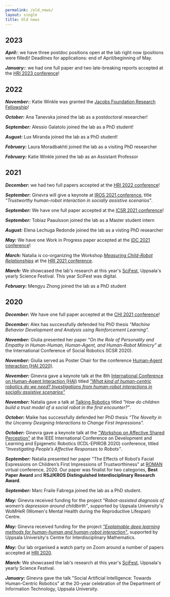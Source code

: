 ```yaml
---
permalink: /old_news/
layout: single
title: Old news
---
```


## 2023

***April:***: we have three postdoc positions open at the lab right now (positions were filled)! Deadlines for applications: end of April/beginning of May.

***January:***: we had one full paper and two late-breaking reports accepted at the [HRI 2023 conference](https://humanrobotinteraction.org/2023/)!




## 2022

***November:***: Katie Winkle was granted the [Jacobs Foundation Research Fellowship](https://jacobsfoundation.org/activity/jacobs-foundation-research-fellowship-program/)!

***October:*** Ana Tanevska joined the lab as a postdoctoral researcher!

***September:*** Alessio Galatolo joined the lab as a PhD student!

***August:*** Lux Miranda joined the lab as a PhD student!

***February:*** Laura Moradbakhti joined the lab as a visiting PhD researcher 

***February:*** Katie Winkle joined the lab as an Assistant Professor



## 2021

***December:*** we had two full papers accepted at the [HRI 2022 conference](https://humanrobotinteraction.org/2022/)! 

***September:*** Ginevra will give a keynote at [IROS 2021 conference](https://iros2021.gcon.me/page/plenaries-and-keynotes), title *"Trustworthy human-robot interaction in socially assistive scenarios"*.

***September:*** We have one full paper accepted at the [ICSR 2021 conference](https://www.colips.org/conferences/icsr2021/wp/)! 

***September:*** Tobiaz Paaulsson joined the lab as a Master student intern

***August:*** Elena Lechuga Redonde joined the lab as a visting PhD researcher

***May:*** We have one Work in Progress paper accepted at the [IDC 2021 conference](https://idc.acm.org/2021/)! 

***March:*** Natalia is co-organizing the Workshop [*Measuring Child-Robot Relationships*](https://child-robot-interaction.github.io) at the [HRI 2021 conference](https://humanrobotinteraction.org/2021/).

***March:*** We showcased the lab's research at this year's [SciFest](https://www.scifest.uu.se), Uppsala's yearly Science Festival. This year SciFest was digital. 

***February:*** Mengyu Zhong joined the lab as a PhD student



## 2020

***December:*** We have one full paper accepted at the [CHI 2021 conference](https://chi2021.acm.org)! 
 
***December:*** Alex has successfully defended his PhD thesis *“Machine Behavior Development and Analysis using Reinforcement Learning”.*

***November:*** Giulia presented her paper *"On the Role of Personality and Empathy in Human-Human, Human-Agent, and Human-Robot Mimicry"* at the International Conference of Social Robotics (ICSR 2020).

***November:*** Giulia served as Poster Chair for the conference [Human-Agent Interaction (HAI 2020)](http://hai-conference.net/hai2020/keynote-speakers/).

***November:*** Ginevra gave a keynote talk at the 8th [International Conference on Human-Agent Interaction (HAI)](http://hai-conference.net/hai2020/keynote-speakers/) titled [*"What kind of human-centric robotics do we need? Investigations from human-robot interactions in socially assistive scenarios"*](https://dl.acm.org/doi/abs/10.1145/3406499.3422313)

***November:*** Natalia gave a talk at [Talking Robotics](https://talking-robotics.github.io/session_details/natalia.html) titled *"How do children build a trust model of a social robot in the first encounter?"*. 

***October:*** Maike has successfully defended her PhD thesis *“The Novelty in the Uncanny Designing Interactions to Change First Impressions”.*

***October:*** Ginevra gave a keynote talk at the ["Workshop on Affective Shared Perception"](https://www.whisperproject.eu/wasp2020) at the IEEE International Conference on Development and Learning and Epigenetic Robotics (ICDL-EPIROB 2020) conference, titled *"Investigating People’s Affective Responses to Robots"*.

***September:*** Natalia presented her paper "The Effects of Robot’s Facial Expressions on Children’s First Impressions of Trustworthiness" at [ROMAN](http://ro-man2020.unina.it/index.php) virtual conference, 2020. Our paper was finalist for two categories, **Best Paper Award** and **RSJ/KROS Distinguished Interdisciplinary Research Award**. 

***September:*** Marc Fraile Fabrega joined the lab as a PhD student.

***May:*** Ginevra received funding for the project *"Robot-assisted diagnosis of women’s depression around childbirth"*, supported by Uppsala University's WoMHeR (Women's Mental Health during the Reproductive Lifespan) Centre.

***May:*** Ginevra received funding for the project [*"Explainable deep learning methods for human-human and human-robot interaction"*](https://www.math.uu.se/research/cim/), supported by Uppsala University's Centre for Interdisciplinary Mathematics.

***May:*** Our lab organised a watch party on Zoom around a number of papers accepted at [HRI 2020](http://humanrobotinteraction.org/2020/).

***March:*** We showcased the lab's research at this year's [SciFest](https://www.scifest.uu.se), Uppsala's yearly Science Festival.

***January:*** Ginevra gave the talk "Social Artificial Intelligence: Towards Human-Centric Robotics" at the 20-year celebration of the Department of Information Technology, Uppsala University.

